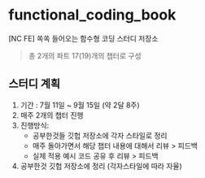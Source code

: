 # functional_coding_book
[NC FE] 쏙쏙 들어오는 함수형 코딩 스터디 저장소

> 총 2개의 파트 17(19)개의 챕터로 구성 


## 스터디 계획  


1. 기간 : 7월 11일 ~ 9월 15일 (약 2달 8주)
2. 매주 2개의 챕터 진행
3. 진행방식:
   - 공부한것들 깃헙 저장소에 각자 스타일로 정리
   - 매주 돌아가면서 해당 챕터 내용에 대해서 리뷰 > 피드백
   - 실제 적용 예시 코드 공유 후 리뷰 > 피드백
4. 공부한것 깃헙 저장소에 정리 (각자스타일에 따라 자율)


